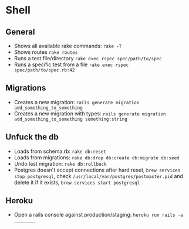 # Shell
## General

* Shows all available rake commands: `rake -T`
* Shows routes `rake routes`
* Runs a test file/directory `rake exec rspec spec/path/to/spec`
* Runs a specific test from a file `rake exec rspec spec/path/to/spec.rb:42`

## Migrations
* Creates a new migration: `rails generate migration add_something_to_something`
* Creates a new migration with types: `rails generate migration add_something_to_something something:string`

## Unfuck the db

* Loads from schema.rb: `rake db:reset`
* Loads from migrations: `rake db:drop db:create db:migrate db:seed`
* Undo last migration: `rake db:rollback`
* Postgres doesn't accept connections after hard reset, `brew services stop postgresql`, check `/usr/local/var/postgres/postmaster.pid` and delete it if it exists, `brew services start postgresql`

## Heroku

* Open a rails console against production/staging: `heroku run rails -a ________`

